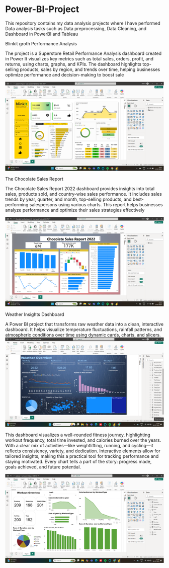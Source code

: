 # Power-BI-Project
This repository contains my data analysis projects where I have performed Data analysis tasks such as Data preprocessing, Data Cleaning, and Dashboard in PowerBI and Tableau

 Blinkit groth Performance Analysis

The project is a Superstore Retail Performance Analysis dashboard created in Power It visualizes key metrics such as total sales, orders, profit, and returns, using charts, graphs, and KPIs. The dashboard highlights top-selling products, sales by region, and trends over time, helping businesses optimize performance and decision-making to boost sale


![image alt](https://github.com/rosh799/Excel-Dashboard-Projects/blob/3ff75f217e793fb9aa37acd61d68f1ee6828a4f8/Blinkit%20project.png)


The Chocolate Sales Report

The Chocolate Sales Report 2022 dashboard provides insights into total sales, products sold, and country-wise sales performance. It includes sales trends by year, quarter, and month, top-selling products, and best-performing salespersons using various charts. This report helps businesses analyze performance and optimize their sales strategies effectively

![image alt](https://github.com/rosh799/Excel-Dashboard-Projects/blob/3ff75f217e793fb9aa37acd61d68f1ee6828a4f8/Chocolate%20sales.png)



 Weather Insights Dashboard
 
 
A Power BI project that transforms raw weather data into a clean, interactive dashboard. It helps visualize temperature fluctuations, rainfall patterns, and atmospheric conditions over time using dynamic cards, charts, and slicers.
![image alt](https://github.com/rosh799/Power-BI-Project/blob/f3796265f2e72961cc10defa2d18be4e4ed7f40f/weather%20Overview.png)


This dashboard visualizes a well-rounded fitness journey, highlighting workout frequency, total time invested, and calories burned over the years. With a clear mix of activities—like weightlifting, running, and cycling—it reflects consistency, variety, and dedication. Interactive elements allow for tailored insights, making this a practical tool for tracking performance and staying motivated. Every chart tells a part of the story: progress made, goals achieved, and future potential.




![image](https://github.com/rosh799/Power-BI-Project/blob/fd5983bde42798c5d2f16f90e52e7d6c3b17ee44/Screenshot%202025-07-30%20214005.png)

